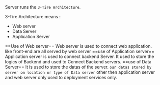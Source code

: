  Server runs the `3-Tire Architecture`. 

3-Tire Architecture means :
* Web server
* Data Server
* Application Server

==Use of Web server==
	Web server is used to connect web application. like front-end are all served by web server
==use of Application server==
	Application server is used to connect backend Server. It used to store the logics of Backend and used to Connect Backend servers.
==use of Data Server==
	It is used to store the datas of the server. `our datas stored by server on location or type of Data server` other then application  server and web server only used to deployment services only.
